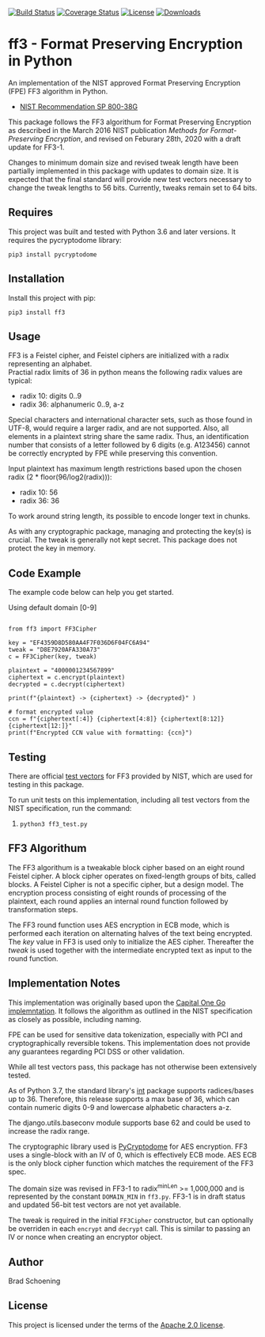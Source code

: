 [![Build Status](https://travis-ci.com/mysto/python-fpe.svg?branch=main)](https://travis-ci.com/mysto/python-fpe)
[![Coverage Status](https://coveralls.io/repos/github/mysto/python-fpe/badge.svg?branch=main)](https://coveralls.io/github/mysto/python-fpe?branch=main)
[![License](https://img.shields.io/badge/License-Apache%202.0-blue.svg)](https://opensource.org/licenses/Apache-2.0)
[![Downloads](https://pepy.tech/badge/ff3)](https://pepy.tech/project/ff3)

# ff3 - Format Preserving Encryption in Python

An implementation of the NIST approved Format Preserving Encryption (FPE) FF3 algorithm in Python.

* [NIST Recommendation SP 800-38G](http://nvlpubs.nist.gov/nistpubs/SpecialPublications/NIST.SP.800-38G.pdf)

This package follows the FF3 algorithum for Format Preserving Encryption as described in the March 2016 NIST publication _Methods for Format-Preserving Encryption_, and revised on Feburary 28th, 2020 with a draft update for FF3-1.

Changes to minimum domain size and revised tweak length have been partially implemented in this package with updates to domain size. It is expected that the final standard will provide new test vectors necessary to change the tweak lengths to 56 bits.  Currently, tweaks remain set to 64 bits.

## Requires

This project was built and tested with Python 3.6 and later versions.  It requires the pycryptodome library:

`pip3 install pycryptodome`

## Installation

Install this project with pip:

`pip3 install ff3`

## Usage

FF3 is a Feistel cipher, and Feistel ciphers are initialized with a radix representing an alphabet.  
Practial radix limits of 36 in python means the following radix values are typical:
* radix 10: digits 0..9
* radix 36: alphanumeric 0..9, a-z

Special characters and international character sets, such as those found in UTF-8, would require a larger radix, and are not supported. 
Also, all elements in a plaintext string share the same radix. Thus, an identification number that consists of a letter followed 
by 6 digits (e.g. A123456) cannot be correctly encrypted by FPE while preserving this convention.

Input plaintext has maximum length restrictions based upon the chosen radix (2 * floor(96/log2(radix))):
* radix 10: 56
* radix 36: 36

To work around string length, its possible to encode longer text in chunks.

As with any cryptographic package, managing and protecting the key(s) is crucial. The tweak is generally not kept secret.
This package does not protect the key in memory.

## Code Example

The example code below can help you get started.

Using default domain [0-9]
```python3

from ff3 import FF3Cipher

key = "EF4359D8D580AA4F7F036D6F04FC6A94"
tweak = "D8E7920AFA330A73"
c = FF3Cipher(key, tweak)

plaintext = "4000001234567899"
ciphertext = c.encrypt(plaintext)
decrypted = c.decrypt(ciphertext)

print(f"{plaintext} -> {ciphertext} -> {decrypted}" )

# format encrypted value
ccn = f"{ciphertext[:4]} {ciphertext[4:8]} {ciphertext[8:12]} {ciphertext[12:]}"
print(f"Encrypted CCN value with formatting: {ccn}")
```
## Testing

There are official [test vectors](https://csrc.nist.gov/csrc/media/projects/cryptographic-standards-and-guidelines/documents/examples/ff3samples.pdf) for FF3 provided by NIST, which are used for testing in this package.

To run unit tests on this implementation, including all test vectors from the NIST specification, run the command:

  1. `python3 ff3_test.py`

## FF3 Algorithum

The FF3 algorithum is a tweakable block cipher based on an eight round Feistel cipher. A block cipher operates on fixed-length groups of bits, called blocks. A Feistel Cipher is not a specific cipher,
but a design model.  The encryption process consisting of eight rounds of 
processing of the plaintext, each round applies an internal round function followed by transformation steps.

The FF3 round function uses AES encryption in ECB mode, which is performed each iteration 
on alternating halves of the text being encrypted. The *key* value in FF3 is used only to initialize the AES cipher. Thereafter
the *tweak* is used together with the intermediate encrypted text as input to the round function.

## Implementation Notes

This implementation was originally based upon the [Capital One Go implemntation](https://github.com/capitalone/fpe).  It follows the algorithm as outlined in the NIST specification as closely as possible, including naming.

FPE can be used for sensitive data tokenization, especially with PCI and cryptographically reversible tokens. This implementation does not provide any guarantees regarding PCI DSS or other validation.

While all test vectors pass, this package has not otherwise been extensively tested.

As of Python 3.7, the standard library's [int](https://docs.python.org/3/library/functions.html#int) package supports radices/bases up to 36. Therefore, this release supports a max base of 36, which can contain numeric digits 0-9 and lowercase alphabetic characters a-z.

The django.utils.baseconv module supports base 62 and could be used to increase the radix range.

The cryptographic library used is [PyCryptodome](https://pypi.org/project/pycryptodome/) for AES encryption. FF3 uses a single-block with an IV of 0, which is effectively ECB mode. AES ECB is the only block cipher function which matches the requirement of the FF3 spec.

The domain size was revised in FF3-1 to radix<sup>minLen</sup> >= 1,000,000 and is represented by the constant `DOMAIN_MIN` in `ff3.py`. FF3-1 is in draft status and updated 56-bit test vectors are not yet available.

The tweak is required in the initial `FF3Cipher` constructor, but can optionally be overriden in each `encrypt` and `decrypt` call. This is similar to passing an IV or nonce when creating an encryptor object.

## Author

Brad Schoening

## License

This project is licensed under the terms of the [Apache 2.0 license](https://www.apache.org/licenses/LICENSE-2.0).
